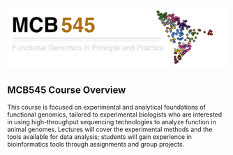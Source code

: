  # <img src="Images/logo_Header.png" width="1200px">

## MCB545 Course Overview

This course is focused on experimental and analytical foundations of functional genomics, tailored to experimental biologists who are interested in using high-throughput sequencing technologies to analyze function in animal genomes. Lectures will cover the experimental methods and the tools available for data analysis; students will gain experience in bioinformatics tools through assignments and group projects. 
